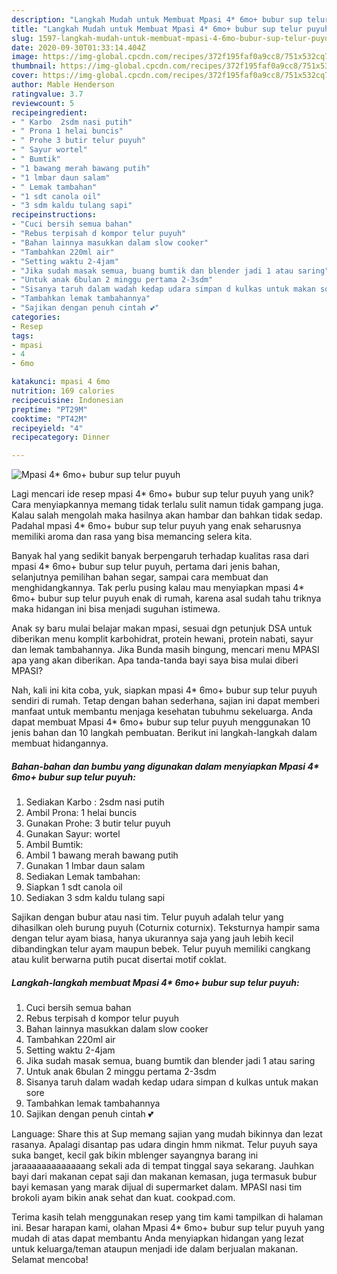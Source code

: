 ```yaml
---
description: "Langkah Mudah untuk Membuat Mpasi 4* 6mo+ bubur sup telur puyuh Anti Gagal"
title: "Langkah Mudah untuk Membuat Mpasi 4* 6mo+ bubur sup telur puyuh Anti Gagal"
slug: 1597-langkah-mudah-untuk-membuat-mpasi-4-6mo-bubur-sup-telur-puyuh-anti-gagal
date: 2020-09-30T01:33:14.404Z
image: https://img-global.cpcdn.com/recipes/372f195faf0a9cc8/751x532cq70/mpasi-4-6mo-bubur-sup-telur-puyuh-foto-resep-utama.jpg
thumbnail: https://img-global.cpcdn.com/recipes/372f195faf0a9cc8/751x532cq70/mpasi-4-6mo-bubur-sup-telur-puyuh-foto-resep-utama.jpg
cover: https://img-global.cpcdn.com/recipes/372f195faf0a9cc8/751x532cq70/mpasi-4-6mo-bubur-sup-telur-puyuh-foto-resep-utama.jpg
author: Mable Henderson
ratingvalue: 3.7
reviewcount: 5
recipeingredient:
- " Karbo  2sdm nasi putih"
- " Prona 1 helai buncis"
- " Prohe 3 butir telur puyuh"
- " Sayur wortel"
- " Bumtik"
- "1 bawang merah bawang putih"
- "1 lmbar daun salam"
- " Lemak tambahan"
- "1 sdt canola oil"
- "3 sdm kaldu tulang sapi"
recipeinstructions:
- "Cuci bersih semua bahan"
- "Rebus terpisah d kompor telur puyuh"
- "Bahan lainnya masukkan dalam slow cooker"
- "Tambahkan 220ml air"
- "Setting waktu 2-4jam"
- "Jika sudah masak semua, buang bumtik dan blender jadi 1 atau saring"
- "Untuk anak 6bulan 2 minggu pertama 2-3sdm"
- "Sisanya taruh dalam wadah kedap udara simpan d kulkas untuk makan sore"
- "Tambahkan lemak tambahannya"
- "Sajikan dengan penuh cintah 💕"
categories:
- Resep
tags:
- mpasi
- 4
- 6mo

katakunci: mpasi 4 6mo 
nutrition: 169 calories
recipecuisine: Indonesian
preptime: "PT29M"
cooktime: "PT42M"
recipeyield: "4"
recipecategory: Dinner

---
```



![Mpasi 4* 6mo+ bubur sup telur puyuh](https://img-global.cpcdn.com/recipes/372f195faf0a9cc8/751x532cq70/mpasi-4-6mo-bubur-sup-telur-puyuh-foto-resep-utama.jpg)

Lagi mencari ide resep mpasi 4* 6mo+ bubur sup telur puyuh yang unik? Cara menyiapkannya memang tidak terlalu sulit namun tidak gampang juga. Kalau salah mengolah maka hasilnya akan hambar dan bahkan tidak sedap. Padahal mpasi 4* 6mo+ bubur sup telur puyuh yang enak seharusnya memiliki aroma dan rasa yang bisa memancing selera kita.

Banyak hal yang sedikit banyak berpengaruh terhadap kualitas rasa dari mpasi 4* 6mo+ bubur sup telur puyuh, pertama dari jenis bahan, selanjutnya pemilihan bahan segar, sampai cara membuat dan menghidangkannya. Tak perlu pusing kalau mau menyiapkan mpasi 4* 6mo+ bubur sup telur puyuh enak di rumah, karena asal sudah tahu triknya maka hidangan ini bisa menjadi suguhan istimewa.

Anak sy baru mulai belajar makan mpasi, sesuai dgn petunjuk DSA untuk diberikan menu komplit karbohidrat, protein hewani, protein nabati, sayur dan lemak tambahannya. Jika Bunda masih bingung, mencari menu MPASI apa yang akan diberikan. Apa tanda-tanda bayi saya bisa mulai diberi MPASI?


Nah, kali ini kita coba, yuk, siapkan mpasi 4* 6mo+ bubur sup telur puyuh sendiri di rumah. Tetap dengan bahan sederhana, sajian ini dapat memberi manfaat untuk membantu menjaga kesehatan tubuhmu sekeluarga. Anda dapat membuat Mpasi 4* 6mo+ bubur sup telur puyuh menggunakan 10 jenis bahan dan 10 langkah pembuatan. Berikut ini langkah-langkah dalam membuat hidangannya.

<!--inarticleads1-->

##### Bahan-bahan dan bumbu yang digunakan dalam menyiapkan Mpasi 4* 6mo+ bubur sup telur puyuh:

1. Sediakan  Karbo : 2sdm nasi putih
1. Ambil  Prona: 1 helai buncis
1. Gunakan  Prohe: 3 butir telur puyuh
1. Gunakan  Sayur: wortel
1. Ambil  Bumtik:
1. Ambil 1 bawang merah bawang putih
1. Gunakan 1 lmbar daun salam
1. Sediakan  Lemak tambahan:
1. Siapkan 1 sdt canola oil
1. Sediakan 3 sdm kaldu tulang sapi


Sajikan dengan bubur atau nasi tim. Telur puyuh adalah telur yang dihasilkan oleh burung puyuh (Coturnix coturnix). Teksturnya hampir sama dengan telur ayam biasa, hanya ukurannya saja yang jauh lebih kecil dibandingkan telur ayam maupun bebek. Telur puyuh memiliki cangkang atau kulit berwarna putih pucat disertai motif coklat. 

<!--inarticleads2-->

##### Langkah-langkah membuat Mpasi 4* 6mo+ bubur sup telur puyuh:

1. Cuci bersih semua bahan
1. Rebus terpisah d kompor telur puyuh
1. Bahan lainnya masukkan dalam slow cooker
1. Tambahkan 220ml air
1. Setting waktu 2-4jam
1. Jika sudah masak semua, buang bumtik dan blender jadi 1 atau saring
1. Untuk anak 6bulan 2 minggu pertama 2-3sdm
1. Sisanya taruh dalam wadah kedap udara simpan d kulkas untuk makan sore
1. Tambahkan lemak tambahannya
1. Sajikan dengan penuh cintah 💕


Language: Share this at Sup memang sajian yang mudah bikinnya dan lezat rasanya. Apalagi disantap pas udara dingin hmm nikmat. Telur puyuh saya suka banget, kecil gak bikin mblenger sayangnya barang ini jaraaaaaaaaaaaaang sekali ada di tempat tinggal saya sekarang. Jauhkan bayi dari makanan cepat saji dan makanan kemasan, juga termasuk bubur bayi kemasan yang marak dijual di supermarket dalam. MPASI nasi tim brokoli ayam bikin anak sehat dan kuat. cookpad.com. 

Terima kasih telah menggunakan resep yang tim kami tampilkan di halaman ini. Besar harapan kami, olahan Mpasi 4* 6mo+ bubur sup telur puyuh yang mudah di atas dapat membantu Anda menyiapkan hidangan yang lezat untuk keluarga/teman ataupun menjadi ide dalam berjualan makanan. Selamat mencoba!

